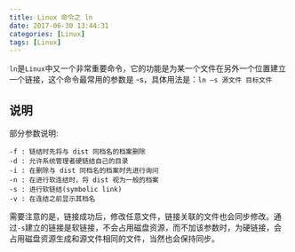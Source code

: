 ```yaml
---
title: Linux 命令之 ln
date: 2017-06-30 13:44:31
categories: [Linux]
tags: [Linux]
---
```


`ln`是`Linux`中又一个非常重要命令，它的功能是为某一个文件在另外一个位置建立一个链接，这个命令最常用的参数是 -s，具体用法是：`ln –s 源文件 目标文件`

## 说明
部分参数说明:
```shell
-f : 链结时先将与 dist 同档名的档案删除
-d : 允许系统管理者硬链结自己的目录
-i : 在删除与 dist 同档名的档案时先进行询问
-n : 在进行软连结时，将 dist 视为一般的档案
-s : 进行软链结(symbolic link)
-v : 在连结之前显示其档名
```
需要注意的是，链接成功后，修改任意文件，链接关联的文件也会同步修改。通过`-s`建立的链接是软链接，不会占用磁盘资源，而不加该参数时，为硬链接，会占用磁盘资源生成和源文件相同的文件，当然也会保持同步。